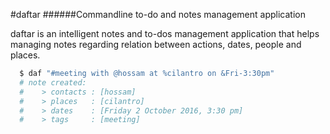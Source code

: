 
#daftar
######Commandline to-do and notes management application

daftar is an intelligent notes and to-dos management application that helps
managing notes regarding relation between actions, dates, people and places.


``` bash
  $ daf "#meeting with @hossam at %cilantro on &Fri-3:30pm"
  # note created:
  #    > contacts : [hossam]
  #    > places   : [cilantro]
  #    > dates    : [Friday 2 October 2016, 3:30 pm]
  #    > tags     : [meeting]
```